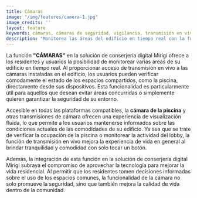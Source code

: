 ```yaml
---
title: Cámaras
image: "/img/features/camera-1.jpg"
image_credits: ''
layout: feature
keywords: cámaras, cámaras de seguridad, vigilancia, transmisión en vivo, monitoreo remoto, seguridad
description: "Monitorea las áreas del edificio en tiempo real con la función de cámara de Mirigi para mayor seguridad y tranquilidad."
---
```

La función **"CÁMARAS"** en la solución de conserjería digital Mirigi ofrece a los residentes y usuarios la posibilidad de monitorear varias áreas de su edificio en tiempo real. Al proporcionar acceso de transmisión en vivo a las cámaras instaladas en el edificio, los usuarios pueden verificar cómodamente el estado de los espacios compartidos, como la piscina, directamente desde sus dispositivos. Esta funcionalidad es particularmente útil para aquellos que desean evitar áreas concurridas o simplemente quieren garantizar la seguridad de su entorno.

Accesible en todas las plataformas compatibles, la **cámara de la piscina** y otras transmisiones de cámara ofrecen una experiencia de visualización fluida, lo que permite a los usuarios mantenerse informados sobre las condiciones actuales de las comodidades de su edificio. Ya sea que se trate de verificar la ocupación de la piscina o monitorear la actividad del lobby, la función de transmisión en vivo mejora la experiencia de vida en general al brindar tranquilidad y comodidad con solo tocar un botón.

Además, la integración de esta función en la solución de conserjería digital Mirigi subraya el compromiso de aprovechar la tecnología para mejorar la vida residencial. Al permitir que los residentes tomen decisiones informadas sobre el uso de los espacios comunes, la funcionalidad de la cámara no solo promueve la seguridad, sino que también mejora la calidad de vida dentro de la comunidad.





